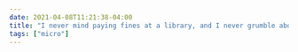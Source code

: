 ```yaml
---
date: 2021-04-08T11:21:38-04:00
title: "I never mind paying fines at a library, and I never grumble about a bill at a bike shop. Both institutions deserve all the money they can charge me."
tags: ["micro"]
---
```

